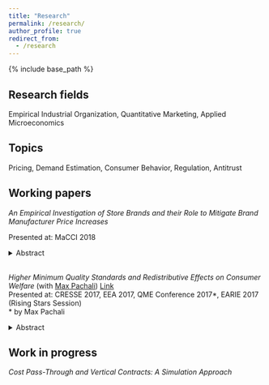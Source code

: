 ```yaml
---
title: "Research"
permalink: /research/
author_profile: true
redirect_from:
  - /research
---
```


{% include base_path %}

## Research fields

Empirical Industrial Organization, Quantitative Marketing, Applied Microeconomics

## Topics

Pricing, Demand Estimation,  Consumer Behavior, Regulation, Antitrust


## Working papers


_An Empirical Investigation of Store Brands and their Role to Mitigate Brand Manufacturer Price Increases_  

Presented at: MaCCI 2018 
<details>
<summary>Abstract</summary>
<sub>
This paper analyzes how store brands enable retailers to mitigate the effect of brand manufacturer wholesale price increases. A significant rise in brand manufacturers' wholesale prices provides the necessary variation to examine the strategic role of store brands. It affects brand manufacturers' wholesale prices in a different way than those for store brand producers. As a consequence retailers' marginal costs of stocking national brands increase more than those of store brands. I study how retailers react to this asymmetric cost shock. The estimates from a structural model of retail competition indicate that through altering their prices and margins retailers divert more demand towards store brands and indeed mitigate the resulting losses compared to a scenario of keeping margins constant, albeit the extent varies across retailers.
</sub>
</details>

   
<br>
    

_Higher Minimum Quality Standards and Redistributive Effects on Consumer Welfare_
(with [Max Pachali](https://sites.google.com/site/mjpachali/))  [Link](http://kotsche.github.io/files/KotschedoffPachali2017.pdf)  
Presented at: CRESSE 2017, EEA 2017, QME Conference 2017\*, EARIE 2017 (Rising Stars Session)  
\* by Max Pachali
<details><summary>Abstract</summary>
<sub>
This paper estimates an individual level demand model for animal welfare differentiated eggs with German household data. We evaluate the effect on consumer surplus of a higher minimum quality standard for eggs in terms of animal welfare. Our results show that, on average, households with higher income are willing to pay more for eggs that provide higher animal welfare. While poorer consumers are forced to buy a higher priced alternative or opt out of the market, prices for the remaining higher quality eggs typically fall after increasing the minimum quality standard. As a result consumer welfare is redistributed from low-income to high-income households. This provides evidence for a regressive impact of higher minimum quality standards. In counter-factual scenarios, we estimate the required cost reduction due to efficiency gains or, equivalently, a tailored subsidy in order to offset the regressive effect. As market power increases, the cost reduction must be higher. Finally, we examine hypothetical future scenarios by successively increasing the minimum quality standard until only the highest quality egg alternative remains on the market.
</sub>
</details>



## Work in progress


_Cost Pass-Through and Vertical Contracts: A Simulation Approach_

  
